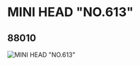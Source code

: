 # MINI HEAD "NO.613"
## 88010
![MINI HEAD "NO.613"](https://lc-www-live-s.legocdn.com/media/bricks/5/2/4565276.jpg)